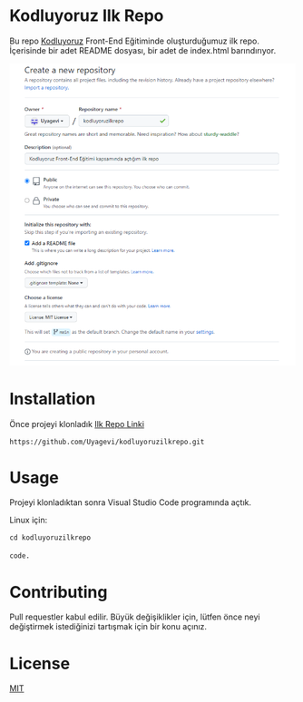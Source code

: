 # **Kodluyoruz Ilk Repo**

Bu repo [Kodluyoruz](https://www.kodluyoruz.org/) Front-End Eğitiminde oluşturduğumuz ilk repo. İçerisinde bir adet README dosyası, bir adet de index.html barındırıyor.

![img](img/ilkrepo.png)

# **Installation**
Önce projeyi klonladık [Ilk Repo Linki](https://github.com/Uyagevi/kodluyoruzilkrepo.git)

``` 
https://github.com/Uyagevi/kodluyoruzilkrepo.git
```

# **Usage**
Projeyi klonladıktan sonra Visual Studio Code programında açtık.

Linux için:

``` 
cd kodluyoruzilkrepo

code.
 ```

# **Contributing**
Pull requestler kabul edilir. Büyük değişiklikler için, lütfen önce neyi değiştirmek istediğinizi tartışmak için bir konu açınız.

# **License**

[MIT](https://choosealicense.com/licenses/mit/)


